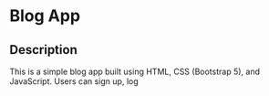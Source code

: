 # Blog App

## Description

This is a simple blog app built using HTML, CSS (Bootstrap 5), and JavaScript. Users can sign up, log
